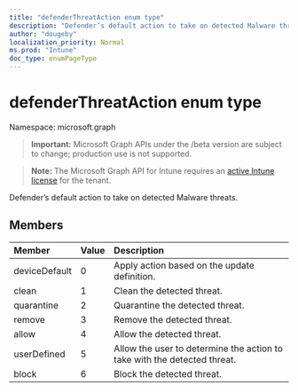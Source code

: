 ```yaml
---
title: "defenderThreatAction enum type"
description: "Defender’s default action to take on detected Malware threats."
author: "dougeby"
localization_priority: Normal
ms.prod: "Intune"
doc_type: enumPageType
---
```


# defenderThreatAction enum type

Namespace: microsoft.graph

> **Important:** Microsoft Graph APIs under the /beta version are subject to change; production use is not supported.

> **Note:** The Microsoft Graph API for Intune requires an [active Intune license](https://go.microsoft.com/fwlink/?linkid=839381) for the tenant.

Defender’s default action to take on detected Malware threats.

## Members
|Member|Value|Description|
|:---|:---|:---|
|deviceDefault|0|Apply action based on the update definition.|
|clean|1|Clean the detected threat.|
|quarantine|2|Quarantine the detected threat.|
|remove|3|Remove the detected threat.|
|allow|4|Allow the detected threat.|
|userDefined|5|Allow the user to determine the action to take with the detected threat.|
|block|6|Block the detected threat.|




